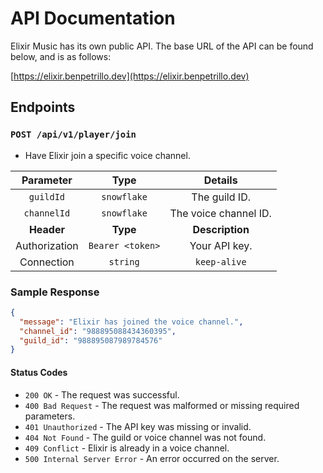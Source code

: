 # API Documentation

Elixir Music has its own public API. The base URL of the API can be found
below, and is as follows:

[https://elixir.benpetrillo.dev](https://elixir.benpetrillo.dev)

## Endpoints

### `POST /api/v1/player/join`

- Have Elixir join a specific voice channel.

| **Parameter** |     **Type**     |      **Details**      |
|:-------------:|:----------------:|:---------------------:|
|   `guildId`   |   `snowflake`    |     The guild ID.     |
|  `channelId`  |   `snowflake`    | The voice channel ID. |
|  **Header**   |     **Type**     |    **Description**    |
| Authorization | `Bearer <token>` |     Your API key.     |
|  Connection   |     `string`     |     `keep-alive`      |

### Sample Response

```json
{
  "message": "Elixir has joined the voice channel.",
  "channel_id": "988895088434360395",
  "guild_id": "988895087989784576"
}
```
#### Status Codes
- `200 OK` - The request was successful.
- `400 Bad Request` - The request was malformed or missing required parameters.
- `401 Unauthorized` - The API key was missing or invalid.
- `404 Not Found` - The guild or voice channel was not found.
- `409 Conflict` - Elixir is already in a voice channel.
- `500 Internal Server Error` - An error occurred on the server.